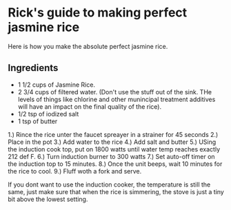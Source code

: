 # Rick's guide to making perfect jasmine rice 

Here is how you make the absolute perfect jasmine rice. 

## Ingredients 

- 1 1/2 cups of Jasmine Rice.
- 2 3/4 cups of filtered water. (Don't use the stuff out of the sink. THe levels of things like chlorine and other munincipal treatment additives will have an impact on the final quality of the rice).
- 1/2 tsp of iodized salt
- 1 tsp of butter

1.) Rince the rice unter the faucet spreayer in a strainer for 45 seconds 
2.) Place in the pot
3.) Add water to the rice 
4.) Add salt and butter 
5.) USing the induction cook top, put on 1800 watts until water temp reaches exactly 212 def F. 
6.) Turn induction burner to 300 watts
7.) Set auto-off timer on the induction top to 15 minutes. 
8.) Once the unit beeps, wait 10 minutes for the rice to cool. 
9.) Fluff woth a fork and serve. 

If you dont want to use the induction cooker, the temperature is still the same, just make sure that when the rice is simmering, the stove is just a tiny bit above the lowest setting. 
